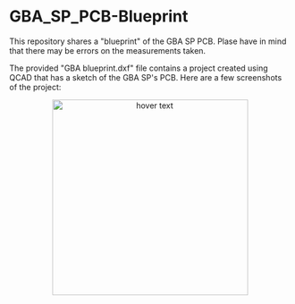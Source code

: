 # GBA_SP_PCB-Blueprint

This repository shares a "blueprint" of the GBA SP PCB.
Plase have in mind that there may be errors on the measurements taken.

The provided "GBA blueprint.dxf" file contains a project created using QCAD that has a sketch of the GBA SP's PCB.
Here are a few screenshots of the project:

<p align="center">
  <img src="https://external-content.duckduckgo.com/iu/?u=https%3A%2F%2Ftse1.mm.bing.net%2Fth%3Fid%3DOIP.Nxs_NSdR2G6Ovje_lMPdkgHaHa%26pid%3DApi&f=1" width="350" title="hover text">
</p>
